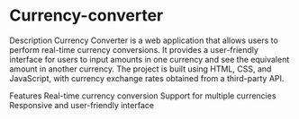 # Currency-converter

Description
Currency Converter is a web application that allows users to perform real-time currency conversions. 
It provides a user-friendly interface for users to input amounts in one currency and see the equivalent amount in another currency.
The project is built using HTML, CSS, and JavaScript, with currency exchange rates obtained from a third-party API.

Features
Real-time currency conversion
Support for multiple currencies
Responsive and user-friendly interface
